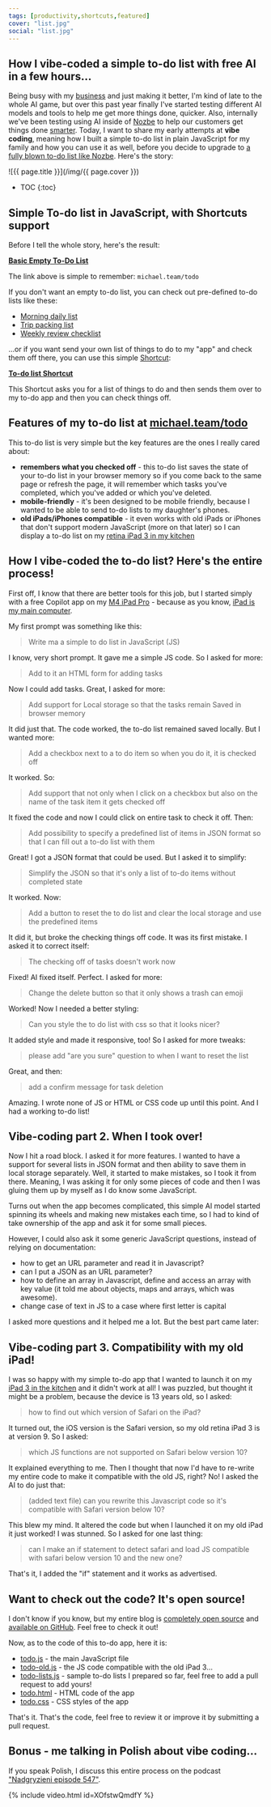 ```yaml
---
tags: [productivity,shortcuts,featured]
cover: "list.jpg"
social: "list.jpg"
---
```


## How I vibe-coded a simple to-do list with free AI in a few hours…

Being busy with my [business](/nozbe) and just making it better, I'm kind of late to the whole AI game, but over this past year finally I've started testing different AI models and tools to help me get more things done, quicker. Also, internally we've been testing using AI inside of [Nozbe][n] to help our customers get things done [smarter](/smart). Today, I want to share my early attempts at **vibe coding**, meaning how I built a simple to-do list in plain JavaScript for my family and how you can use it as well, before you decide to upgrade to [a fully blown to-do list like Nozbe][n]. Here's the story:

<!--More-->

![{{ page.title }}](/img/{{ page.cover }})

* TOC
{:toc}

## Simple To-do list in JavaScript, with Shortcuts support

Before I tell the whole story, here's the result:

**[Basic Empty To-Do List](/todo)**

The link above is simple to remember: `michael.team/todo`

If you don't want an empty to-do list, you can check out pre-defined to-do lists like these:

- [Morning daily list](/todo?list=daily)
- [Trip packing list](/todo?list=usa)
- [Weekly review checklist](/todo?list=week)

…or if you want send your own list of things to do to my "app" and check them off there, you can use this simple [Shortcut](/shortcuts):

**[To-do list Shortcut][s]**

This Shortcut asks you for a list of things to do and then sends them over to my to-do app and then you can check things off.

## Features of my to-do list at [michael.team/todo](/todo)

This to-do list is very simple but the key features are the ones I really cared about:

- **remembers what you checked off** - this to-do list saves the state of your to-do list in your browser memory so if you come back to the same page or refresh the page, it will remember which tasks you've completed, which you've added or which you've deleted.
- **mobile-friendly** - it's been designed to be mobile friendly, because I wanted to be able to send to-do lists to my daughter's phones.
- **old iPads/iPhones compatible** - it even works with old iPads or iPhones that don't support modern JavaScript (more on that later) so I can display a to-do list on my [retina iPad 3 in my kitchen](/kitchen)

## How I vibe-coded the to-do list? Here's the entire process!

First off, I know that there are better tools for this job, but I started simply with a free Copilot app on my [M4 iPad Pro](/ipadm4) - because as you know, [iPad is my main computer](/ipadonly).

My first prompt was something like this:

> Write ma a simple to do list in JavaScript (JS)

I know, very short prompt. It gave me a simple JS code. So I asked for more:

> Add to it an HTML form for adding tasks

Now I could add tasks. Great, I asked for more:

> Add support for Local storage so that the tasks remain Saved in browser memory

It did just that. The code worked, the to-do list remained saved locally. But I wanted more:

> Add a checkbox next to a to do item so when you do it, it is checked off

It worked. So:

> Add support that not only when I click on a checkbox but also on the name of the task item it gets checked off

It fixed the code and now I could click on entire task to check it off. Then:

> Add possibility to specify a predefined list of items in JSON format so that I can fill out a to-do list with them

Great! I got a JSON format that could be used. But I asked it to simplify:

> Simplify the JSON so that it's only a list of to-do items without completed state

It worked. Now:

> Add a button to reset the to do list and clear the local storage and use the predefined items

It did it, but broke the checking things off code. It was its first mistake. I asked it to correct itself:

> The checking off of tasks doesn't work now

Fixed! AI fixed itself. Perfect. I asked for more:

> Change the delete button so that it only shows a trash can emoji

Worked! Now I needed a better styling:

> Can you style the to do list with css so that it looks nicer?

It added style and made it responsive, too! So I asked for more tweaks:

> please add "are you sure" question to when I want to reset the list

Great, and then:

> add a confirm message for task deletion

Amazing. I wrote none of JS or HTML or CSS code up until this point. And I had a working to-do list!

## Vibe-coding part 2. When I took over!

Now I hit a road block. I asked it for more features. I wanted to have a support for several lists in JSON format and then ability to save them in local storage separately. Well, it started to make mistakes, so I took it from there. Meaning, I was asking it for only some pieces of code and then I was gluing them up by myself as I do know some JavaScript.

Turns out when the app becomes complicated, this simple AI model started spinning its wheels and making new mistakes each time, so I had to kind of take ownership of the app and ask it for some small pieces.

However, I could also ask it some generic JavaScript questions, instead of relying on documentation:

- how to get an URL parameter and read it in Javascript?
- can I put a JSON as an URL parameter?
- how to define an array in Javascript, define and access an array with key value (it told me about objects, maps and arrays, which was awesome).
- change case of text in JS to a case where first letter is capital

I asked more questions and it helped me a lot. But the best part came later:

## Vibe-coding part 3. Compatibility with my old iPad!

I was so happy with my simple to-do app that I wanted to launch it on my [iPad 3 in the kitchen](/kitchen) and it didn't work at all! I was puzzled, but thought it might be a problem, because the device is 13 years old, so I asked:

> how to find out which version of Safari on the iPad?

It turned out, the iOS version is the Safari version, so my old retina iPad 3 is at version 9. So I asked:

> which JS functions are not supported on Safari below version 10?

It explained everything to me. Then I thought that now I'd have to re-write my entire code to make it compatible with the old JS, right? No! I asked the AI to do just that:

> (added text file) can you rewrite this Javascript code so it's compatible with Safari version below 10?

This blew my mind. It altered the code but when I launched it on my old iPad it just worked! I was stunned. So I asked for one last thing:

> can I make an if statement to detect safari and load JS compatible with safari below version 10 and the new one?

That's it, I added the "if" statement and it works as advertised.

## Want to check out the code? It's open source!

I don't know if you know, but my entire blog is [completely open source](/license) and [available on GitHub](https://github.com/Nozbe/Michael.team). Feel free to check it out!

Now, as to the code of this to-do app, here it is:

- [todo.js](https://github.com/Nozbe/Michael.team/blob/master/js/todo.js) - the main JavaScript file
- [todo-old.js](https://github.com/Nozbe/Michael.team/blob/master/js/todo-old.js) - the JS code compatible with the old iPad 3…
- [todo-lists.js](https://github.com/Nozbe/Michael.team/blob/master/js/todo-lists.js) - sample to-do lists I prepared so far, feel free to add a pull request to add yours!
- [todo.html](https://github.com/Nozbe/Michael.team/blob/master/_layouts/todo.html) - HTML code of the app
- [todo.css](https://github.com/Nozbe/Michael.team/blob/master/todo.css) - CSS styles of the app

That's it. That's the code, feel free to review it or improve it by submitting a pull request.

## Bonus - me talking in Polish about vibe coding…

If you speak Polish, I discuss this entire process on the podcast ["Nadgryzieni episode 547"](/pl/nadgryzieni-547/).

{% include video.html id=XOfstwQmdfY %}

[s]: https://www.icloud.com/shortcuts/31d450b9c77145d8a610982a5d44d94c


[n]: https://michael.gratis/nozbe
[np]: https://michael.gratis/nozbepersonal